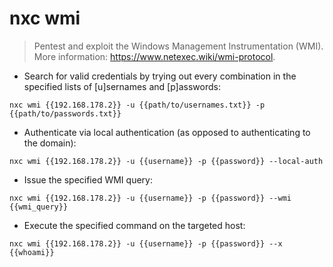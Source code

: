 # nxc wmi

> Pentest and exploit the Windows Management Instrumentation (WMI).
> More information: <https://www.netexec.wiki/wmi-protocol>.

- Search for valid credentials by trying out every combination in the specified lists of [u]sernames and [p]asswords:

`nxc wmi {{192.168.178.2}} -u {{path/to/usernames.txt}} -p {{path/to/passwords.txt}}`

- Authenticate via local authentication (as opposed to authenticating to the domain):

`nxc wmi {{192.168.178.2}} -u {{username}} -p {{password}} --local-auth`

- Issue the specified WMI query:

`nxc wmi {{192.168.178.2}} -u {{username}} -p {{password}} --wmi {{wmi_query}}`

- Execute the specified command on the targeted host:

`nxc wmi {{192.168.178.2}} -u {{username}} -p {{password}} --x {{whoami}}`
